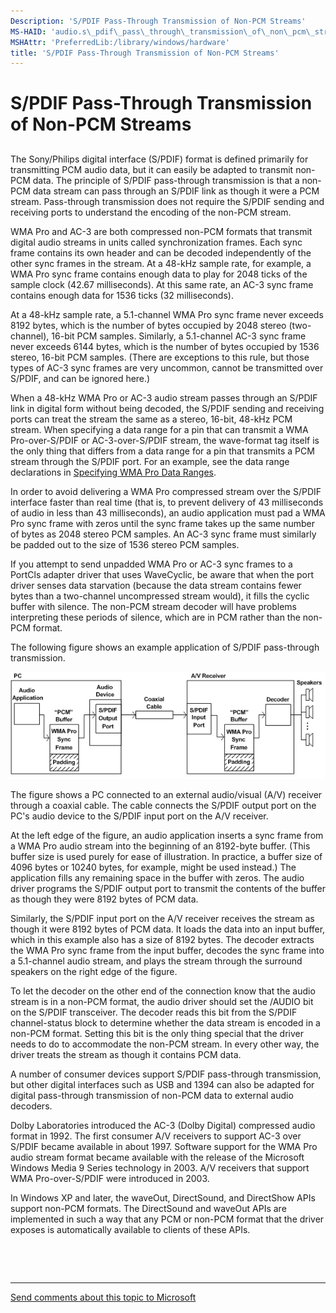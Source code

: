 ```yaml
---
Description: 'S/PDIF Pass-Through Transmission of Non-PCM Streams'
MS-HAID: 'audio.s\_pdif\_pass\_through\_transmission\_of\_non\_pcm\_streams'
MSHAttr: 'PreferredLib:/library/windows/hardware'
title: 'S/PDIF Pass-Through Transmission of Non-PCM Streams'
---
```


# S/PDIF Pass-Through Transmission of Non-PCM Streams


## <span id="s_pdif_pass_through_transmission_of_non_pcm_streams"></span><span id="S_PDIF_PASS_THROUGH_TRANSMISSION_OF_NON_PCM_STREAMS"></span>


The Sony/Philips digital interface (S/PDIF) format is defined primarily for transmitting PCM audio data, but it can easily be adapted to transmit non-PCM data. The principle of S/PDIF pass-through transmission is that a non-PCM data stream can pass through an S/PDIF link as though it were a PCM stream. Pass-through transmission does not require the S/PDIF sending and receiving ports to understand the encoding of the non-PCM stream.

WMA Pro and AC-3 are both compressed non-PCM formats that transmit digital audio streams in units called synchronization frames. Each sync frame contains its own header and can be decoded independently of the other sync frames in the stream. At a 48-kHz sample rate, for example, a WMA Pro sync frame contains enough data to play for 2048 ticks of the sample clock (42.67 milliseconds). At this same rate, an AC-3 sync frame contains enough data for 1536 ticks (32 milliseconds).

At a 48-kHz sample rate, a 5.1-channel WMA Pro sync frame never exceeds 8192 bytes, which is the number of bytes occupied by 2048 stereo (two-channel), 16-bit PCM samples. Similarly, a 5.1-channel AC-3 sync frame never exceeds 6144 bytes, which is the number of bytes occupied by 1536 stereo, 16-bit PCM samples. (There are exceptions to this rule, but those types of AC-3 sync frames are very uncommon, cannot be transmitted over S/PDIF, and can be ignored here.)

When a 48-kHz WMA Pro or AC-3 audio stream passes through an S/PDIF link in digital form without being decoded, the S/PDIF sending and receiving ports can treat the stream the same as a stereo, 16-bit, 48-kHz PCM stream. When specifying a data range for a pin that can transmit a WMA Pro-over-S/PDIF or AC-3-over-S/PDIF stream, the wave-format tag itself is the only thing that differs from a data range for a pin that transmits a PCM stream through the S/PDIF port. For an example, see the data range declarations in [Specifying WMA Pro Data Ranges](specifying-wma-pro-data-ranges.md).

In order to avoid delivering a WMA Pro compressed stream over the S/PDIF interface faster than real time (that is, to prevent delivery of 43 milliseconds of audio in less than 43 milliseconds), an audio application must pad a WMA Pro sync frame with zeros until the sync frame takes up the same number of bytes as 2048 stereo PCM samples. An AC-3 sync frame must similarly be padded out to the size of 1536 stereo PCM samples.

If you attempt to send unpadded WMA Pro or AC-3 sync frames to a PortCls adapter driver that uses WaveCyclic, be aware that when the port driver senses data starvation (because the data stream contains fewer bytes than a two-channel uncompressed stream would), it fills the cyclic buffer with silence. The non-PCM stream decoder will have problems interpreting these periods of silence, which are in PCM rather than the non-PCM format.

The following figure shows an example application of S/PDIF pass-through transmission.

![diagram illustrating an s/pdif pass-through transmission](images/passthru.png)

The figure shows a PC connected to an external audio/visual (A/V) receiver through a coaxial cable. The cable connects the S/PDIF output port on the PC's audio device to the S/PDIF input port on the A/V receiver.

At the left edge of the figure, an audio application inserts a sync frame from a WMA Pro audio stream into the beginning of an 8192-byte buffer. (This buffer size is used purely for ease of illustration. In practice, a buffer size of 4096 bytes or 10240 bytes, for example, might be used instead.) The application fills any remaining space in the buffer with zeros. The audio driver programs the S/PDIF output port to transmit the contents of the buffer as though they were 8192 bytes of PCM data.

Similarly, the S/PDIF input port on the A/V receiver receives the stream as though it were 8192 bytes of PCM data. It loads the data into an input buffer, which in this example also has a size of 8192 bytes. The decoder extracts the WMA Pro sync frame from the input buffer, decodes the sync frame into a 5.1-channel audio stream, and plays the stream through the surround speakers on the right edge of the figure.

To let the decoder on the other end of the connection know that the audio stream is in a non-PCM format, the audio driver should set the /AUDIO bit on the S/PDIF transceiver. The decoder reads this bit from the S/PDIF channel-status block to determine whether the data stream is encoded in a non-PCM format. Setting this bit is the only thing special that the driver needs to do to accommodate the non-PCM stream. In every other way, the driver treats the stream as though it contains PCM data.

A number of consumer devices support S/PDIF pass-through transmission, but other digital interfaces such as USB and 1394 can also be adapted for digital pass-through transmission of non-PCM data to external audio decoders.

Dolby Laboratories introduced the AC-3 (Dolby Digital) compressed audio format in 1992. The first consumer A/V receivers to support AC-3 over S/PDIF became available in about 1997. Software support for the WMA Pro audio stream format became available with the release of the Microsoft Windows Media 9 Series technology in 2003. A/V receivers that support WMA Pro-over-S/PDIF were introduced in 2003.

In Windows XP and later, the waveOut, DirectSound, and DirectShow APIs support non-PCM formats. The DirectSound and waveOut APIs are implemented in such a way that any PCM or non-PCM format that the driver exposes is automatically available to clients of these APIs.

 

 


--------------------
[Send comments about this topic to Microsoft](mailto:wsddocfb@microsoft.com?subject=Documentation%20feedback%20[audio\audio]:%20S/PDIF%20Pass-Through%20Transmission%20of%20Non-PCM%20Streams%20%20RELEASE:%20%287/14/2016%29&body=%0A%0APRIVACY%20STATEMENT%0A%0AWe%20use%20your%20feedback%20to%20improve%20the%20documentation.%20We%20don't%20use%20your%20email%20address%20for%20any%20other%20purpose,%20and%20we'll%20remove%20your%20email%20address%20from%20our%20system%20after%20the%20issue%20that%20you're%20reporting%20is%20fixed.%20While%20we're%20working%20to%20fix%20this%20issue,%20we%20might%20send%20you%20an%20email%20message%20to%20ask%20for%20more%20info.%20Later,%20we%20might%20also%20send%20you%20an%20email%20message%20to%20let%20you%20know%20that%20we've%20addressed%20your%20feedback.%0A%0AFor%20more%20info%20about%20Microsoft's%20privacy%20policy,%20see%20http://privacy.microsoft.com/en-us/default.aspx. "Send comments about this topic to Microsoft")


